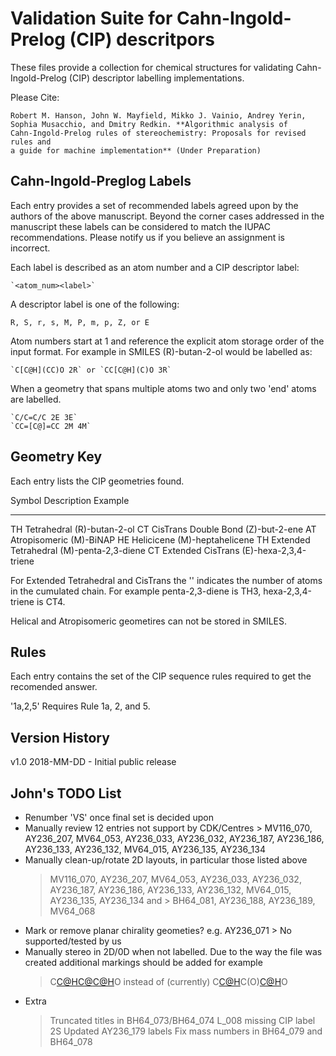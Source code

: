 # Validation Suite for Cahn-Ingold-Prelog (CIP) descritpors

These files provide a collection for chemical structures for validating 
Cahn-Ingold-Prelog (CIP) descriptor labelling implementations.

Please Cite:

	Robert M. Hanson, John W. Mayfield, Mikko J. Vainio, Andrey Yerin, 
	Sophia Musacchio, and Dmitry Redkin. **Algorithmic analysis of 
	Cahn-Ingold-Prelog rules of stereochemistry: Proposals for revised rules and
	a guide for machine implementation** (Under Preparation)

## Cahn-Ingold-Preglog Labels

Each entry provides a set of recommended labels agreed upon by the authors of 
the above manuscript. Beyond the corner cases addressed in the manuscript these
labels can be considered to match the IUPAC recommendations. Please notify us
if you believe an assignment is incorrect.

Each label is described as an atom number and a CIP descriptor label:

	`<atom_num><label>`

A descriptor label is one of the following:
	
	R, S, r, s, M, P, m, p, Z, or E	

Atom numbers start at 1 and reference the explicit atom storage order of the
input format. For example in SMILES (R)-butan-2-ol would be labelled as:

	`C[C@H](CC)O 2R` or `CC[C@H](C)O 3R`

When a geometry that spans multiple atoms two and only two 'end' atoms are
labelled.

	`C/C=C/C 2E 3E`
	`CC=[C@]=CC 2M 4M`

## Geometry Key

Each entry lists the CIP geometries found.

Symbol  Description             Example
------  ----------------------- ----------------
TH      Tetrahedral             (R)-butan-2-ol
CT      CisTrans Double Bond    (Z)-but-2-ene
AT      Atropisomeric           (M)-BiNAP
HE      Helicicene              (M)-heptahelicene
TH<num> Extended Tetrahedral    (M)-penta-2,3-diene
CT<num> Extended CisTrans       (E)-hexa-2,3,4-triene

For Extended Tetrahedral and CisTrans the '<num>'
indicates the number of atoms in the cumulated chain.
For example penta-2,3-diene is TH3, hexa-2,3,4-triene
is CT4.

Helical and Atropisomeric geometires can not be stored
in SMILES.

## Rules

Each entry contains the set of the CIP sequence rules
required to get the recomended answer.
  
  '1a,2,5'  Requires Rule 1a, 2, and 5.

## Version History

v1.0 2018-MM-DD
	- Initial public release

## John's TODO List

 - Renumber 'VS<num>' once final set is decided upon
 - Manually review 12 entries not support by CDK/Centres
 		> MV116_070, AY236_207, MV64_053, AY236_033, AY236_032,
 		  AY236_187, AY236_186, AY236_133, AY236_132, MV64_015,
 		  AY236_135, AY236_134
 - Manually clean-up/rotate 2D layouts, in particular those
   listed above 
    > MV116_070, AY236_207, MV64_053, AY236_033, AY236_032,
 		  AY236_187, AY236_186, AY236_133, AY236_132, MV64_015,
 		  AY236_135, AY236_134
   and 
 		> BH64_081, AY236_188, AY236_189, MV64_068
 - Mark or remove planar chirality geometies? e.g. AY236_071
 		> No supported/tested by us
 - Manually stereo in 2D/0D when not labelled. Due to the way the file was 
   created additional markings should be added for example
    > C[C@H](O)[C@](O)[C@H](C)O
   instead of (currently)
    > C[C@H](O)C(O)[C@H](C)O
 - Extra
 	> Truncated titles in BH64_073/BH64_074
 	> L_008 missing CIP label 2S
 	> Updated AY236_179 labels
 	> Fix mass numbers in BH64_079 and BH64_078
